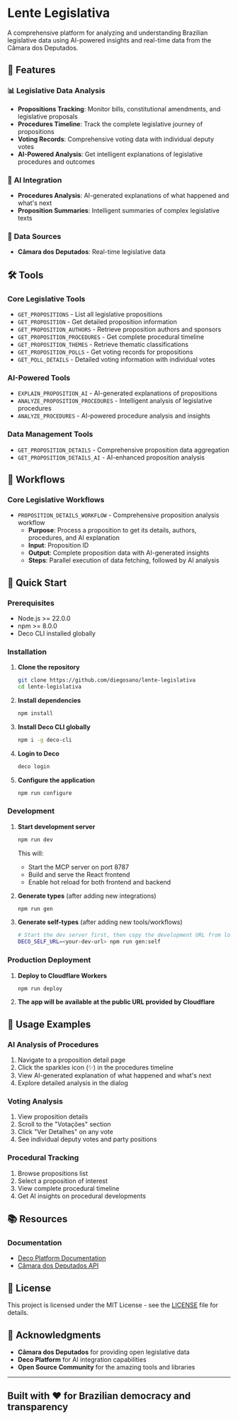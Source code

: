 # Lente Legislativa

A comprehensive platform for analyzing and understanding Brazilian legislative data using AI-powered insights and real-time data from the Câmara dos Deputados.

## 🚀 Features

### 📊 **Legislative Data Analysis**

- **Propositions Tracking**: Monitor bills, constitutional amendments, and legislative proposals
- **Procedures Timeline**: Track the complete legislative journey of propositions
- **Voting Records**: Comprehensive voting data with individual deputy votes
- **AI-Powered Analysis**: Get intelligent explanations of legislative procedures and outcomes

### 🤖 **AI Integration**

- **Procedures Analysis**: AI-generated explanations of what happened and what's next
- **Proposition Summaries**: Intelligent summaries of complex legislative texts

### 🎯 **Data Sources**

- **Câmara dos Deputados**: Real-time legislative data

## 🛠️ Tools

### **Core Legislative Tools**

- `GET_PROPOSITIONS` - List all legislative propositions
- `GET_PROPOSITION` - Get detailed proposition information
- `GET_PROPOSITION_AUTHORS` - Retrieve proposition authors and sponsors
- `GET_PROPOSITION_PROCEDURES` - Get complete procedural timeline
- `GET_PROPOSITION_THEMES` - Retrieve thematic classifications
- `GET_PROPOSITION_POLLS` - Get voting records for propositions
- `GET_POLL_DETAILS` - Detailed voting information with individual votes

### **AI-Powered Tools**

- `EXPLAIN_PROPOSITION_AI` - AI-generated explanations of propositions
- `ANALYZE_PROPOSITION_PROCEDURES` - Intelligent analysis of legislative procedures
- `ANALYZE_PROCEDURES` - AI-powered procedure analysis and insights

### **Data Management Tools**

- `GET_PROPOSITION_DETAILS` - Comprehensive proposition data aggregation
- `GET_PROPOSITION_DETAILS_AI` - AI-enhanced proposition analysis

## 🔄 **Workflows**

### **Core Legislative Workflows**

- `PROPOSITION_DETAILS_WORKFLOW` - Comprehensive proposition analysis workflow
  - **Purpose**: Process a proposition to get its details, authors, procedures, and AI explanation
  - **Input**: Proposition ID
  - **Output**: Complete proposition data with AI-generated insights
  - **Steps**: Parallel execution of data fetching, followed by AI analysis

## 🚀 Quick Start

### **Prerequisites**

- Node.js >= 22.0.0
- npm >= 8.0.0
- Deco CLI installed globally

### **Installation**

1. **Clone the repository**

   ```bash
   git clone https://github.com/diegosano/lente-legislativa
   cd lente-legislativa
   ```

2. **Install dependencies**

   ```bash
   npm install
   ```

3. **Install Deco CLI globally**

   ```bash
   npm i -g deco-cli 
   ```

4. **Login to Deco**

   ```bash
   deco login
   ```

5. **Configure the application**

   ```bash
   npm run configure
   ```

### **Development**

1. **Start development server**

   ```bash
   npm run dev
   ```

   This will:
   - Start the MCP server on port 8787
   - Build and serve the React frontend
   - Enable hot reload for both frontend and backend

2. **Generate types** (after adding new integrations)

   ```bash
   npm run gen
   ```

3. **Generate self-types** (after adding new tools/workflows)

   ```bash
   # Start the dev server first, then copy the development URL from logs
   DECO_SELF_URL=<your-dev-url> npm run gen:self
   ```

### **Production Deployment**

1. **Deploy to Cloudflare Workers**

   ```bash
   npm run deploy
   ```

2. **The app will be available at the public URL provided by Cloudflare**

## 📱 Usage Examples

### **AI Analysis of Procedures**

1. Navigate to a proposition detail page
2. Click the sparkles icon (✨) in the procedures timeline
3. View AI-generated explanation of what happened and what's next
4. Explore detailed analysis in the dialog

### **Voting Analysis**

1. View proposition details
2. Scroll to the "Votações" section
3. Click "Ver Detalhes" on any vote
4. See individual deputy votes and party positions

### **Procedural Tracking**

1. Browse propositions list
2. Select a proposition of interest
3. View complete procedural timeline
4. Get AI insights on procedural developments

## 📚 Resources

### **Documentation**

- [Deco Platform Documentation](https://deco.chat/docs)
- [Câmara dos Deputados API](https://dadosabertos.camara.leg.br/swagger/api.html)

## 📄 License

This project is licensed under the MIT License - see the [LICENSE](LICENSE) file for details.

## 🙏 Acknowledgments

- **Câmara dos Deputados** for providing open legislative data
- **Deco Platform** for AI integration capabilities
- **Open Source Community** for the amazing tools and libraries

---

## Built with ❤️ for Brazilian democracy and transparency
